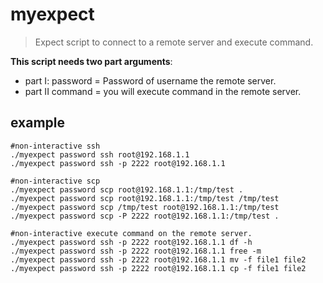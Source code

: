 # myexpect

> Expect script to connect to a remote server and execute command.

**This script needs two part arguments**:

- part I: password = Password of username the remote server.
- part II command = you will execute command in the remote server.

## example

 ```shell
#non-interactive ssh
./myexpect password ssh root@192.168.1.1
./myexpect password ssh -p 2222 root@192.168.1.1

#non-interactive scp
./myexpect password scp root@192.168.1.1:/tmp/test .
./myexpect password scp root@192.168.1.1:/tmp/test /tmp/test
./myexpect password scp /tmp/test root@192.168.1.1:/tmp/test
./myexpect password scp -P 2222 root@192.168.1.1:/tmp/test .

#non-interactive execute command on the remote server.
./myexpect password ssh -p 2222 root@192.168.1.1 df -h
./myexpect password ssh -p 2222 root@192.168.1.1 free -m
./myexpect password ssh -p 2222 root@192.168.1.1 mv -f file1 file2
./myexpect password ssh -p 2222 root@192.168.1.1 cp -f file1 file2
```
